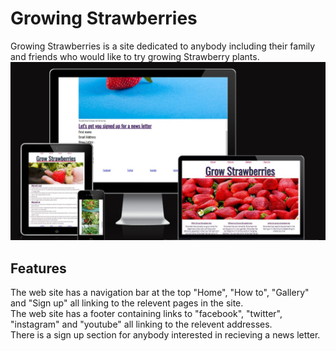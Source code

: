 # Growing Strawberries #
Growing Strawberries is a site dedicated to anybody including their family and friends who would like to try growing Strawberry plants.
![responsivness_of_my_site_on_different_screen-sizes](assets/images/Web%20capture_19-9-2022_6107_ui.dev%5B251%5D.jpeg)
## Features ##
The web site has a navigation bar at the top "Home", "How to", "Gallery" and "Sign up" all linking to the relevent pages in the site.<br>
The web site has a footer containing links to "facebook", "twitter", "instagram" and "youtube" all linking to the relevent addresses.<br>
There is a sign up section for anybody interested in recieving a news letter. 
